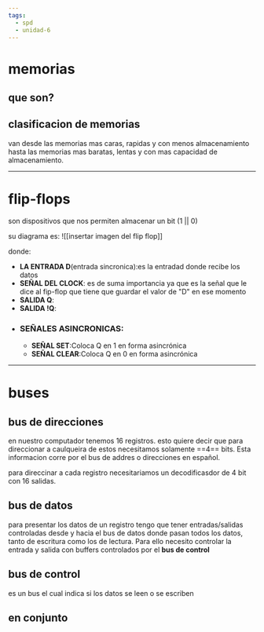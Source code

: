 ```yaml
---
tags:
  - spd
  - unidad-6
---
```


# memorias

## que son?

## clasificacion de memorias
van desde las memorias mas caras, rapidas y con menos almacenamiento hasta las memorias mas baratas, lentas y con mas capacidad
de almacenamiento.

---

# flip-flops

son dispositivos que nos permiten almacenar un bit (1 || 0)

su diagrama es:
![[insertar imagen del flip flop]]

donde: 
- **LA ENTRADA D**(entrada sincronica):es la entradad donde recibe los datos
- **SEÑAL DEL CLOCK**: es de suma importancia ya que es la señal que le dice al fip-flop que tiene que guardar el valor de "D" en ese momento
- **SALIDA Q**:
- **SALIDA !Q**:
- ### SEÑALES ASINCRONICAS:
  - **SEÑAL SET**:Coloca Q en 1 en forma asincrónica
  - **SEÑAL CLEAR**:Coloca Q en 0 en forma asincrónica

---

# buses

## bus de direcciones

en nuestro computador tenemos 16 registros. esto quiere decir que para direccionar a caulqueira de estos necesitamos solamente ==4== bits. Esta informacion corre por el bus de addres o direcciones en español.

para direccinar a cada registro necesitariamos un decodificasdor de 4 bit con 16 salidas.

## bus de datos

para presentar los datos de un registro tengo que tener entradas/salidas controladas desde y hacia el bus de datos donde pasan todos los datos, tanto de escritura como los de lectura. Para ello necesito controlar la entrada y salida con buffers controlados por el **bus de control**

## bus de control

es un bus el cual indica si los datos se leen o se escriben

## en conjunto
